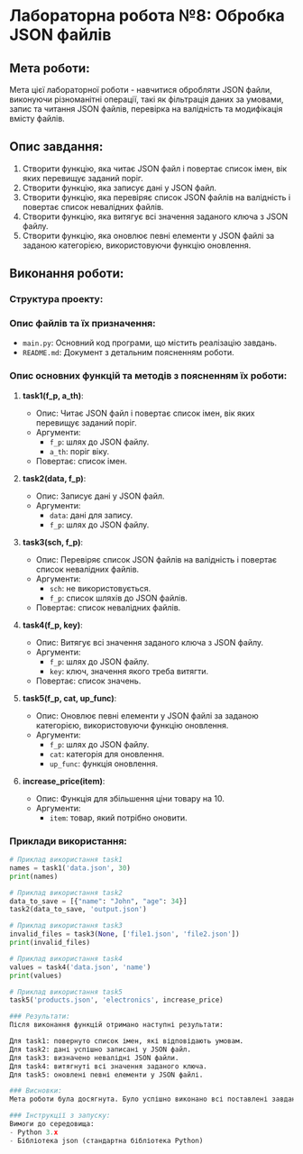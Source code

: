 # Лабораторна робота №8: Обробка JSON файлів

## Мета роботи:
Мета цієї лабораторної роботи - навчитися обробляти JSON файли, виконуючи різноманітні операції, такі як фільтрація даних за умовами, запис та читання JSON файлів, перевірка на валідність та модифікація вмісту файлів.

## Опис завдання:
1. Створити функцію, яка читає JSON файл і повертає список імен, вік яких перевищує заданий поріг.
2. Створити функцію, яка записує дані у JSON файл.
3. Створити функцію, яка перевіряє список JSON файлів на валідність і повертає список невалідних файлів.
4. Створити функцію, яка витягує всі значення заданого ключа з JSON файлу.
5. Створити функцію, яка оновлює певні елементи у JSON файлі за заданою категорією, використовуючи функцію оновлення.

## Виконання роботи:
### Структура проекту:


### Опис файлів та їх призначення:
- `main.py`: Основний код програми, що містить реалізацію завдань.
- `README.md`: Документ з детальним поясненням роботи.

### Опис основних функцій та методів з поясненням їх роботи:
1. **task1(f_p, a_th)**:
    - Опис: Читає JSON файл і повертає список імен, вік яких перевищує заданий поріг.
    - Аргументи:
        - `f_p`: шлях до JSON файлу.
        - `a_th`: поріг віку.
    - Повертає: список імен.
    
2. **task2(data, f_p)**:
    - Опис: Записує дані у JSON файл.
    - Аргументи:
        - `data`: дані для запису.
        - `f_p`: шлях до JSON файлу.

3. **task3(sch, f_p)**:
    - Опис: Перевіряє список JSON файлів на валідність і повертає список невалідних файлів.
    - Аргументи:
        - `sch`: не використовується.
        - `f_p`: список шляхів до JSON файлів.
    - Повертає: список невалідних файлів.

4. **task4(f_p, key)**:
    - Опис: Витягує всі значення заданого ключа з JSON файлу.
    - Аргументи:
        - `f_p`: шлях до JSON файлу.
        - `key`: ключ, значення якого треба витягти.
    - Повертає: список значень.

5. **task5(f_p, cat, up_func)**:
    - Опис: Оновлює певні елементи у JSON файлі за заданою категорією, використовуючи функцію оновлення.
    - Аргументи:
        - `f_p`: шлях до JSON файлу.
        - `cat`: категорія для оновлення.
        - `up_func`: функція оновлення.

6. **increase_price(item)**:
    - Опис: Функція для збільшення ціни товару на 10.
    - Аргументи:
        - `item`: товар, який потрібно оновити.

### Приклади використання:
```python
# Приклад використання task1
names = task1('data.json', 30)
print(names)

# Приклад використання task2
data_to_save = [{"name": "John", "age": 34}]
task2(data_to_save, 'output.json')

# Приклад використання task3
invalid_files = task3(None, ['file1.json', 'file2.json'])
print(invalid_files)

# Приклад використання task4
values = task4('data.json', 'name')
print(values)

# Приклад використання task5
task5('products.json', 'electronics', increase_price)

### Результати:
Після виконання функцій отримано наступні результати:

Для task1: повернуто список імен, які відповідають умовам.
Для task2: дані успішно записані у JSON файл.
Для task3: визначено невалідні JSON файли.
Для task4: витягнуті всі значення заданого ключа.
Для task5: оновлені певні елементи у JSON файлі.

### Висновки:
Мета роботи була досягнута. Було успішно виконано всі поставлені завдання з обробки JSON файлів. Проблеми, які виникли під час виконання, були вирішені шляхом детального аналізу і використання стандартних методів роботи з JSON у Python.

### Інструкції з запуску:
Вимоги до середовища:
- Python 3.x
- Бібліотека json (стандартна бібліотека Python)
